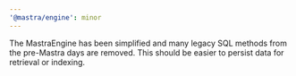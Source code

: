 ```yaml
---
'@mastra/engine': minor
---
```


The MastraEngine has been simplified and many legacy SQL methods from the pre-Mastra days are removed. This should be easier to persist data for retrieval or indexing.
